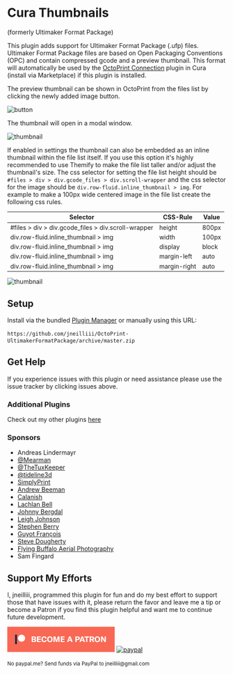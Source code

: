 # Cura Thumbnails

(formerly Ultimaker Format Package)

This plugin adds support for Ultimaker Format Package (.ufp) files. Ultimaker Format Package files are based on Open Packaging Conventions (OPC) and contain compressed gcode and a preview thumbnail. This format will automatically be used by the [OctoPrint Connection](https://github.com/fieldOfView/Cura-OctoPrintPlugin) plugin in Cura (install via Marketplace) if this plugin is installed.

The preview thumbnail can be shown in OctoPrint from the files list by clicking the newly added image button.

![button](screenshot_button.png)

The thumbnail will open in a modal window.

![thumbnail](screenshot_thumbnail.png)

If enabled in settings the thumbnail can also be embedded as an inline thumbnail within the file list itself. If you use this option it's highly recommended to use Themify to make the file list taller and/or adjust the thumbnail's size.  The css selector for setting the file list height should be `#files > div > div.gcode_files > div.scroll-wrapper` and the css selector for the image should be `div.row-fluid.inline_thumbnail > img`.  For example to make a 100px wide centered image in the file list create the following css rules.

| Selector                                            | CSS-Rule     | Value |
|-----------------------------------------------------|--------------|-------|
| #files > div > div.gcode_files > div.scroll-wrapper | height       | 800px |
| div.row-fluid.inline_thumbnail > img                | width        | 100px |
| div.row-fluid.inline_thumbnail > img                | display      | block |
| div.row-fluid.inline_thumbnail > img                | margin-left  | auto  |
| div.row-fluid.inline_thumbnail > img                | margin-right | auto  |

![thumbnail](screenshot_inline_thumbnail.png)

## Setup

Install via the bundled [Plugin Manager](https://github.com/foosel/OctoPrint/wiki/Plugin:-Plugin-Manager)
or manually using this URL:

    https://github.com/jneilliii/OctoPrint-UltimakerFormatPackage/archive/master.zip

## Get Help

If you experience issues with this plugin or need assistance please use the issue tracker by clicking issues above.

### Additional Plugins

Check out my other plugins [here](https://plugins.octoprint.org/by_author/#jneilliii)

### Sponsors
- Andreas Lindermayr
- [@Mearman](https://github.com/Mearman)
- [@TheTuxKeeper](https://github.com/thetuxkeeper)
- [@tideline3d](https://github.com/tideline3d/)
- [SimplyPrint](https://simplyprint.dk/)
- [Andrew Beeman](https://github.com/Kiendeleo)
- [Calanish](https://github.com/calanish)
- [Lachlan Bell](https://lachy.io/)
- [Johnny Bergdal](https://github.com/bergdahl)
- [Leigh Johnson](https://github.com/leigh-johnson)
- [Stephen Berry](https://github.com/berrystephenw)
- [Guyot François](https://github.com/iFrostizz)
- [Steve Dougherty](https://github.com/Thynix)
- [Flying Buffalo Aerial Photography](http://flyingbuffalo.info/)
- Sam Fingard
## Support My Efforts
I, jneilliii, programmed this plugin for fun and do my best effort to support those that have issues with it, please return the favor and leave me a tip or become a Patron if you find this plugin helpful and want me to continue future development.

[![Patreon](patreon-with-text-new.png)](https://www.patreon.com/jneilliii) [![paypal](paypal-with-text.png)](https://paypal.me/jneilliii)

<small>No paypal.me? Send funds via PayPal to jneilliii&#64;gmail&#46;com</small>
